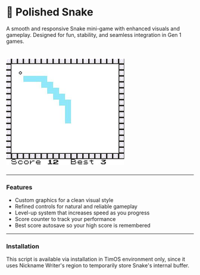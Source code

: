 # 🐍 Polished Snake

A smooth and responsive Snake mini-game with enhanced visuals and gameplay.
Designed for fun, stability, and seamless integration in Gen 1 games.
# ![preview](PolishedSnake.jpg)

-----
### Features

- Custom graphics for a clean visual style
- Refined controls for natural and reliable gameplay
- Level-up system that increases speed as you progress
- Score counter to track your performance
- Best score autosave so your high score is remembered

----
### Installation

This script is available via installation in TimOS environment only, since it uses Nickname Writer's region to temporarily store Snake's internal buffer.

